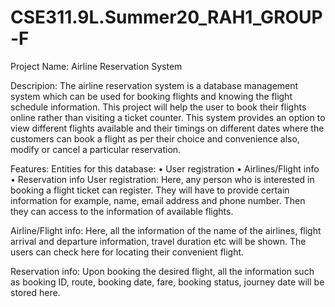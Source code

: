 # CSE311.9L.Summer20_RAH1_GROUP-F

Project Name:
Airline Reservation System

Descripion:
The airline reservation system is a database management system which can be used for booking flights and knowing the flight schedule information. This project will help the user to book their flights online rather than visiting a ticket counter. This system provides an option to view different flights available and their timings on different dates where the customers can book a flight as per their choice and convenience also, modify or cancel a particular reservation. 

Features:
Entities for this database:
•	User registration
•	Airlines/Flight info
•	Reservation info
User registration: Here, any person who is interested in booking a flight ticket can register. They will have to provide certain information for example, name, email address and phone number. Then they can access to the information of available flights.

Airline/Flight info: Here, all the information of the name of the airlines, flight arrival and departure information, travel duration etc will be shown. The users can check here for locating their convenient flight.

Reservation info: Upon booking the desired flight, all the information such as booking ID, route, booking date, fare, booking status, journey date will be stored here.



